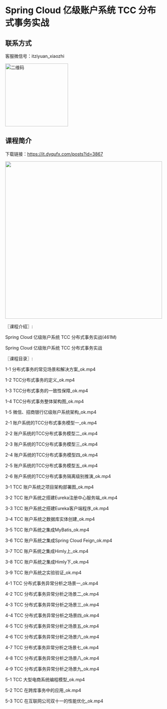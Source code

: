 # Spring Cloud 亿级账户系统 TCC 分布式事务实战

## 联系方式

客服微信号：itziyuan_xiaozhi

<img src="https://ziyuanyun.oss-cn-guangzhou.aliyuncs.com/common/20240614073449/666b82192834a.jpg" width="200" height="200" alt="二维码">

## 课程简介

下载链接：https://it.dyqufx.com/posts?id=3867

<img src="https://ziyuanyun.oss-cn-guangzhou.aliyuncs.com/yun/20240515185401/66449449205cf.jpg" width="500" alt="">

  〖课程介绍〗:

 Spring Cloud 亿级账户系统 TCC 分布式事务实战(461M)

 Spring Cloud 亿级账户系统 TCC 分布式事务实战



 〖课程目录〗:

 1-1 分布式事务的常见场景和解决方案_ok.mp4

 1-2 TCC分布式事务的定义_ok.mp4

 1-3 TCC分布式事务的一致性保障_ok.mp4

 1-4 TCC分布式事务整体架构图_ok.mp4

 1-5 微信、招商银行亿级账户系统架构_ok.mp4

 2-1 账户系统的TCC分布式事务模型一_ok.mp4

 2-2 账户系统的TCC分布式事务模型二_ok.mp4

 2-3 账户系统的TCC分布式事务模型三_ok.mp4

 2-4 账户系统的TCC分布式事务模型四_ok.mp4

 2-5 账户系统的TCC分布式事务模型五_ok.mp4

 2-6 账户系统的TCC分布式事务隔离级别推演_ok.mp4

 3-1 TCC 账户系统之项目架构部署图_ok.mp4

 3-2 TCC 账户系统之搭建Eureka注册中心服务端_ok.mp4

 3-3 TCC 账户系统之搭建Eureka客户端程序_ok.mp4

 3-4 TCC 账户系统之数据库实体创建_ok.mp4

 3-5 TCC 账户系统之集成MyBatis_ok.mp4

 3-6 TCC 账户系统之集成Spring Cloud Feign_ok.mp4

 3-7 TCC 账户系统之集成Himly上_ok.mp4

 3-8 TCC 账户系统之集成Himly下_ok.mp4

 3-9 TCC 账户系统之实验验证_ok.mp4

 4-1 TCC 分布式事务异常分析之场景一_ok.mp4

 4-2 TCC 分布式事务异常分析之场景二_ok.mp4

 4-3 TCC 分布式事务异常分析之场景三_ok.mp4

 4-4 TCC 分布式事务异常分析之场景四_ok.mp4

 4-5 TCC 分布式事务异常分析之场景五_ok.mp4

 4-6 TCC 分布式事务异常分析之场景六_ok.mp4

 4-7 TCC 分布式事务异常分析之场景七_ok.mp4

 4-8 TCC 分布式事务异常分析之场景八_ok.mp4

 4-9 TCC 分布式事务异常分析之场景九_ok.mp4

 5-1 TCC 大型电商系统编程模型_ok.mp4

 5-2 TCC 在跨库事务中的应用_ok.mp4

 5-3 TCC 在互联网公司双十一的性能优化_ok.mp4 

  